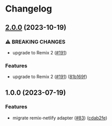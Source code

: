 # Changelog

## [2.0.0](https://github.com/netlify/remix-compute/compare/remix-adapter-v1.0.0...remix-adapter-v2.0.0) (2023-10-19)


### ⚠ BREAKING CHANGES

* upgrade to Remix 2 ([#191](https://github.com/netlify/remix-compute/issues/191))

### Features

* upgrade to Remix 2 ([#191](https://github.com/netlify/remix-compute/issues/191)) ([81b169f](https://github.com/netlify/remix-compute/commit/81b169f1a796fddc7dfdc97d83ec01116fd7c3fb))

## 1.0.0 (2023-07-19)


### Features

* migrate remix-netlify adapter ([#83](https://github.com/netlify/remix-compute/issues/83)) ([cdab2fe](https://github.com/netlify/remix-compute/commit/cdab2fee553d3e9839279c62c9e26eeaf301b020))
